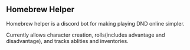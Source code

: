 ## Homebrew Helper

Homebrew helper is a discord bot for making playing DND online simpler.

Currently allows character creation, rolls(includes advantage and disadvantage), and tracks ablities and inventories.